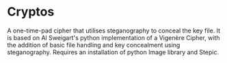 # Cryptos
A one-time-pad cipher that utilises steganography to conceal the key file.
It is based on Al Sweigart's python implementation of a Vigenère Cipher, with the addition of basic file handling and key concealment using steganography.
Requires an installation of python Image library and Stepic.
